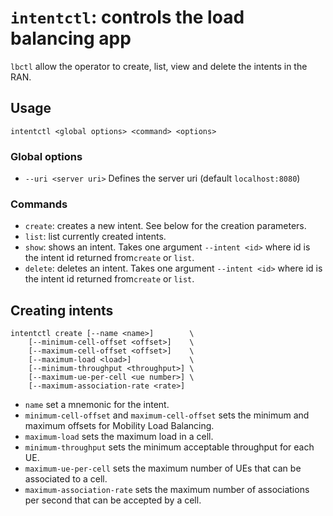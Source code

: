 # `intentctl`: controls the load balancing app
`lbctl` allow the operator to create, list, view and delete the intents in the RAN.

## Usage
 ```
 intentctl <global options> <command> <options>
 ```

### Global options
  - `--uri <server uri>` Defines the server uri (default `localhost:8080`)

### Commands
   - `create`: creates a new intent. See below for the creation parameters.
   - `list`: list currently created intents.
   - `show`: shows an intent. Takes one argument `--intent <id>` where id is the intent id returned from`create` or `list`.
   - `delete`: deletes an intent. Takes one argument `--intent <id>` where id is the intent id returned from`create` or `list`.

## Creating intents
```
intentctl create [--name <name>]        \
    [--minimum-cell-offset <offset>]    \
    [--maximum-cell-offset <offset>]    \
    [--maximum-load <load>]             \
    [--minimum-throughput <throughput>] \
    [--maximum-ue-per-cell <ue number>] \
    [--maximum-association-rate <rate>]
```

- `name` set a mnemonic for the intent. 
- `minimum-cell-offset` and `maximum-cell-offset` sets the minimum and maximum offsets for Mobility Load Balancing.
- `maximum-load` sets the maximum load in a cell.
- `minimum-throughput` sets the minimum acceptable throughput for each UE.
- `maximum-ue-per-cell` sets the maximum number of UEs that can be associated to a cell.
- `maximum-association-rate` sets the maximum number of associations per second that can be accepted by a cell.